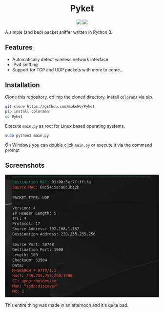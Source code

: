 <h1 align="center">Pyket</h1>

<p  align="center">
<img src="https://img.shields.io/badge/dumb-as%20hell-green?style=for-the-badge&logo=github"/>
<img src="https://img.shields.io/badge/made%20with-python-red?style=for-the-badge&logo=python"/>
</p>

A simple (and bad) packet sniffer written in Python 3.

## Features

 - Automatically detect wireless network interface
 - IPv4 sniffing
 - Support for TCP and UDP packets with more to come...

## Installation
Clone this repository.
cd into the cloned directory. 
Install ``colorama`` via pip.

```bash
git clone https://github.com/mokeWe/Pyket
pip install colorama
cd Pyket
```
Execute ``main.py`` as root for Linux based operating systems, 
```bash
sudo python3 main.py
```
On Windows you can double click ``main.py`` or execute it via the command prompt

## Screenshots
![Packet capture](screenshots/packet_capture.png)

This entire thing was made in an afternoon and it's quite bad.
